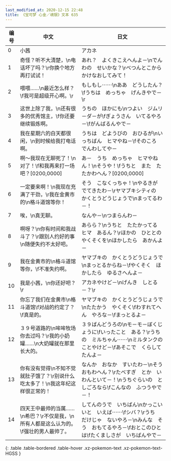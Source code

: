 ```yaml
---
last_modified_at: 2020-12-15 22:48
title: 《宝可梦 心金／魂银》文本 635
---
```

| 编号 | 中文 | 日文 |
| ---- | ---- | ---- |
| 0 | 小茜 | アカネ |
| 1 | 奇怪？听不大清楚，\n电话坏了吗？\r你换个地方再打试试！ | あれ？　よくきこえへんよ－\nでんわの　せいかな？\rべつんとこから　かけなおしてみて！ |
| 2 | 喂喂……\n最近怎么样？\f我可是超级开心啊。\r | もしもし⋯⋯\nああ　どうしたん？\fうちは　めっちゃ　げんきやで－\r |
| 3 | 这世上除了我，\n还有很多的优秀馆主，\f你还要继续锻炼啊。 | うちの　ほかにも\nつよい　ジムリ－ダ－が\fぎょうさん　いてるやろ－\fがんばるんやで－ |
| 4 | 我在星期六的白天都很闲，\n到时候给我打电话啊。 | うちは　どようびの　おひるが\nいっちばん　ヒマやね－\fそのころ　でんわしてや－ |
| 5 | 啊～我现在无聊死了！\n对了！\f和我再来打一场吧？[0200,0000] | あ－　うち　めっちゃ　ヒマやねん！\nそうや！\fうちと　また　たたかわへん？[0200,0000] |
| 6 | 一定要来啊！\n我现在充满了干劲，\r我在金黄市的\n格斗道馆等你！ | そう　こなくっちゃ！\nやるきが　でてきたわ－\rヤマブキシティの　かくとうどうじょうで\nまってるわ－！ |
| 7 | 唉，\n真无聊。 | なんや－\nつまらんわ－ |
| 8 | 啊呀？\n你有时间和我战斗了？\r跟别人约好的事\n随便失约不太好吧。 | あらら？\nうちと　たたかってる　ヒマ　あるん？\rほかの　ひととの　やくそくを\nほかしたら　あかんよ－ |
| 9 | 我在金黄市的\n格斗道馆等你，\f不准失约啊。 | ヤマブキの　かくとうどうじょうで\nまっとるからね－\fやくそく　ほかしたら　ゆるさへんよ－ |
| 10 | 我是小茜，\n你还好吧？\r | アカネやけど－\nげんき　しとる－？\r |
| 11 | 你忘了我们在金黄市\n格斗道馆\f对战的约定了？\f真是的。 | ヤマブキの　かくとうどうじょうで\nたたかう　やくそく\fわすれてへん　やろな－\fまっとるよ－ |
| 12 | ３９号道路的\n哞哞牧场你去过吗？\r我的小奶罐……\n大奶罐就在那里长大的。 | ３９ばんどうろの\nモ－モ－ぼくじょうに\fいったこと　ある？\rうちの　ミルちゃん⋯⋯\nミルタンクの　ことやけど－\fあそこで　くらしてたんよ－ |
| 13 | 你有没有觉得\n不知不觉就肚子饿了？\r别说什么吃太多了！\n我这年纪这样很正常的！ | なんか　おなか　すいたわ－\nそう　おもわへん？\rたべすぎ　とか　いわんといて－！\nうちぐらいの　としごろなら\fこんなの　ふつうやで－！ |
| 14 | 四天王中最帅的当属……\n希巴？\r不仅是我，\n所有人都是这么认为的。\f强壮的男人最帅了。 | してんのうで　いちばん\nかっこいいと　いえば⋯⋯\fシバ？\rうち　だけじゃ　ないやろ－\nみんな　そう　おもてるやろ－\fおとこのひとは\fたくましさが　いちばんやで－ |
{: .table .table-bordered .table-hover .xz-pokemon-text .xz-pokemon-text-HGSS }